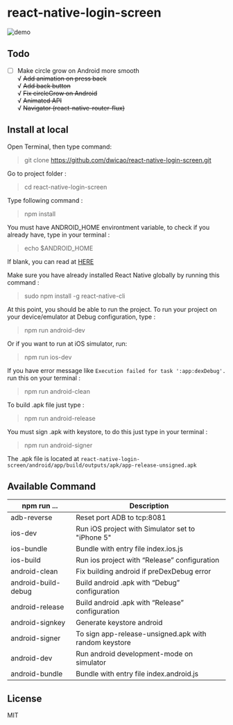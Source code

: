 # react-native-login-screen
![demo](https://raw.githubusercontent.com/dwicao/react-native-login-screen/master/demo_app.gif)  

## Todo
* [ ] Make circle grow on Android more smooth  
√ ~~Add animation on press back~~  
√ ~~Add back button~~  
√ ~~Fix circleGrow on Android~~  
√ ~~Animated API~~  
√ ~~Navigator (react-native-router-flux)~~

## Install at local
Open Terminal, then type command:  
> git clone https://github.com/dwicao/react-native-login-screen.git

Go to project folder :
> cd react-native-login-screen

Type following command :  
> npm install  

You must have ANDROID_HOME environtment variable, to check if you already have, type in your terminal :  
> echo $ANDROID_HOME  

If blank, you can read at [HERE](https://goo.gl/XSBmwE)  

Make sure you have already installed React Native globally by running this command :  
> sudo npm install -g react-native-cli

At this point, you should be able to run the project.
To run your project on your device/emulator at Debug configuration, type :
> npm run android-dev  

Or if you want to run at iOS simulator, run:  
> npm run ios-dev
 
If you have error message like `Execution failed for task ':app:dexDebug'.` run this on your terminal :  
> npm run android-clean

To build .apk file just type :  
> npm run android-release  

You must sign .apk with keystore, to do this just type in your terminal :  
> npm run android-signer

The .apk file is located at `react-native-login-screen/android/app/build/outputs/apk/app-release-unsigned.apk`

##  Available Command  

| npm run ... | Description |
| --- | --- |
| adb-reverse | Reset port ADB to tcp:8081 |
| ios-dev| Run iOS project with Simulator set to "iPhone 5" |
| ios-bundle | Bundle with entry file index.ios.js |
| ios-build  | Run ios project with “Release” configuration |
| android-clean | Fix building android if preDexDebug error |
| android-build-debug | Build android .apk with “Debug” configuration |
| android-release  | Build android .apk with “Release” configuration  |
| android-signkey  | Generate keystore android  |
| android-signer | To sign app-release-unsigned.apk with random keystore |
| android-dev | Run android development-mode on simulator |
| android-bundle | Bundle with entry file index.android.js |
 

## License
MIT

